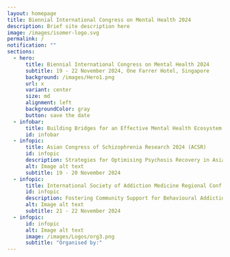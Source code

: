 ```yaml
---
layout: homepage
title: Biennial International Congress on Mental Health 2024
description: Brief site description here
image: /images/isomer-logo.svg
permalink: /
notification: ""
sections:
  - hero:
      title: Biennial International Congress on Mental Health 2024
      subtitle: 19 - 22 November 2024, One Farrer Hotel, Singapore
      background: /images/Hero1.png
      url: x
      variant: center
      size: md
      alignment: left
      backgroundColor: gray
      button: save the date
  - infobar:
      title: Building Bridges for an Effective Mental Health Ecosystem
      id: infobar
  - infopic:
      title: Asian Congress of Schizophrenia Research 2024 (ACSR)
      id: infopic
      description: Strategies for Optimising Psychosis Recovery in Asia
      alt: Image alt text
      subtitle: 19 - 20 November 2024
  - infopic:
      title: International Society of Addiction Medicine Regional Conf
      id: infopic
      description: Fostering Community Support for Behavioural Addiction Recovery
      alt: Image alt text
      subtitle: 21 - 22 November 2024
  - infopic:
      id: infopic
      alt: Image alt text
      image: /images/Logos/org3.png
      subtitle: "Organised by:"
---
```

